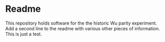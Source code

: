 # Readme

This repository holds software for the the historic Wu parity experiment.
Add a second line to the readme with various other pieces of information.
This is just a test.


